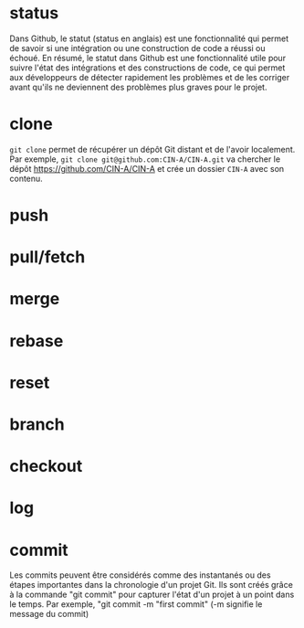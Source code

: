# status
Dans Github, le statut (status en anglais) est une fonctionnalité qui permet de savoir si une intégration ou une construction de code a réussi ou échoué.
En résumé, le statut dans Github est une fonctionnalité utile pour suivre l'état des intégrations et des constructions de code, ce qui permet aux développeurs de détecter rapidement les problèmes et de les corriger avant qu'ils ne deviennent des problèmes plus graves pour le projet.
# clone
`git clone` permet de récupérer un dépôt Git distant et de l'avoir localement. Par exemple, `git clone git@github.com:CIN-A/CIN-A.git` va chercher le dépôt https://github.com/CIN-A/CIN-A et crée un dossier `CIN-A` avec son contenu.
# push
# pull/fetch
# merge
# rebase
# reset
# branch
# checkout
# log
# commit
Les commits peuvent être considérés comme des instantanés ou des étapes importantes dans la chronologie d'un projet Git. Ils sont créés grâce à la commande "git commit" pour capturer l'état d'un projet à un point dans le temps.
Par exemple, "git commit -m "first commit" (-m signifie le message du commit)
